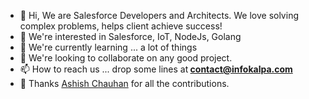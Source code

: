 - 👋 Hi, We are Salesforce Developers and Architects. We love solving complex problems, helps client achieve success!
- 👀 We're interested in Salesforce, IoT, NodeJs, Golang
- 🌱 We're currently learning ... a lot of things
- 💞️ We're looking to collaborate on any good project.
- 📫 How to reach us ... drop some lines at<strong> contact@infokalpa.com </strong>
- 🤝 Thanks [Ashish Chauhan](https://www.linkedin.com/in/ashish2chauhan) for all the contributions.

<!---
code-infokalpa/code-infokalpa is a ✨ special ✨ repository because its `README.md` (this file) appears on your GitHub profile.
You can click the Preview link to take a look at your changes.
--->
